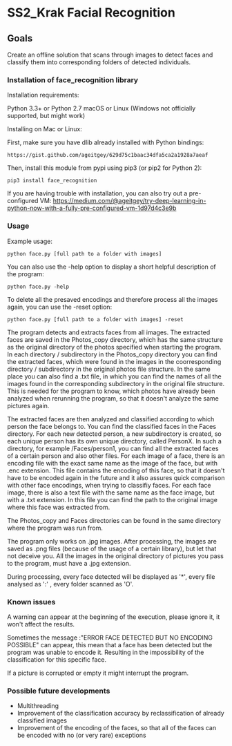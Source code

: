 # SS2_Krak Facial Recognition

## Goals
Create an offline solution that scans through images to detect faces and classify them into corresponding folders of detected individuals.

### Installation of face_recognition library
Installation requirements:

Python 3.3+ or Python 2.7
macOS or Linux (Windows not officially supported, but might work)

Installing on Mac or Linux:

First, make sure you have dlib already installed with Python bindings:

    https://gist.github.com/ageitgey/629d75c1baac34dfa5ca2a1928a7aeaf

Then, install this module from pypi using pip3 (or pip2 for Python 2):

    pip3 install face_recognition

If you are having trouble with installation, you can also try out a
pre-configured VM: https://medium.com/@ageitgey/try-deep-learning-in-python-now-with-a-fully-pre-configured-vm-1d97d4c3e9b

### Usage
Example usage:

    python face.py [full path to a folder with images] 

You can also use the -help option to display a short helpful description of the program:

    python face.py -help

To delete all the presaved encodings and therefore process all the images again, you can use the -reset option:

    python face.py [full path to a folder with images] -reset
    

The program detects and extracts faces from all images. The extracted faces are saved in the Photos_copy directory, which has the same structure as the original directory of the photos specified when starting the program. In each directory / subdirectory in the Photos_copy directory you can find the extracted faces, which were found in the images in the coorresponding directory / subdirectory in the original photos file structure. In the same place you can also find a .txt file, in which you can find the names of all the images found in the corresponding subdirectory in the original file structure. This is needed for the program to know, which photos have already been analyzed when rerunning the program, so that it doesn't analyze the same pictures again.

The extracted faces are then analyzed and classified according to which person the face belongs to. You can find the classified faces in the Faces directory. For each new detected person, a new subdirectory is created, so each unique person has its own unique directory, called PersonX. In such a directory, for example /Faces/person1, you can find all the extracted faces of a certain person and also other files. For each image of a face, there is an encoding file with the exact same name as the image of the face, but with .enc extension. This file contains the encoding of this face, so that it doesn't have to be encoded again in the future and it also assures quick comparison with other face encodings, when trying to classifiy faces. For each face image, there is also a text file with the same name as the face image, but with a .txt extension. In this file you can find the path to the original image where this face was extracted from. 

The Photos_copy and Faces directories can be found in the same directory where the program was run from.

The program only works on .jpg images. After processing, the images are saved as .png files (because of the usage of a certain library), but let that not deceive you. All the images in the original directory of pictures you pass to the program, must have a .jpg extension.

During processing, every face detected will be displayed as '*', every file analysed as ':' , every folder scanned as 'O'.

### Known issues
A warning can appear at the beginning of the execution, please ignore it, it won't affect the results.

Sometimes the message :"ERROR FACE DETECTED BUT NO ENCODING POSSIBLE" can appear, this mean that a face has been detected but the program was unable to encode it. Resulting in the impossibility of the classification for this specific face. 

If a picture is corrupted or empty it might interrupt the program.  

### Possible future developments
* Multithreading
* Improvement of the classification accuracy by reclassification of already classified images
* Improvement of the encoding of the faces, so that all of the faces can be encoded with no (or very rare) exceptions
